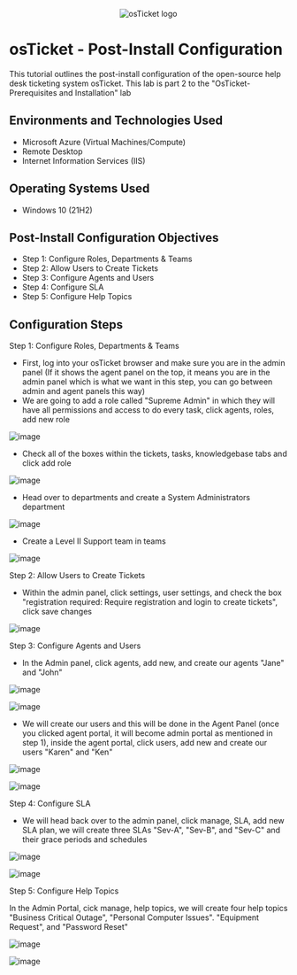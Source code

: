 <p align="center">
<img src="https://i.imgur.com/Clzj7Xs.png" alt="osTicket logo"/>
</p>

<h1>osTicket - Post-Install Configuration</h1>
This tutorial outlines the post-install configuration of the open-source help desk ticketing system osTicket. This lab is part 2 to the "OsTicket-Prerequisites and Installation" lab<br />


<h2>Environments and Technologies Used</h2>

- Microsoft Azure (Virtual Machines/Compute)
- Remote Desktop
- Internet Information Services (IIS)

<h2>Operating Systems Used </h2>

- Windows 10</b> (21H2)

<h2>Post-Install Configuration Objectives</h2>

- Step 1: Configure Roles, Departments & Teams
- Step 2: Allow Users to Create Tickets
- Step 3: Configure Agents and Users
- Step 4: Configure SLA
- Step 5: Configure Help Topics

<h2>Configuration Steps</h2>

Step 1: Configure Roles, Departments & Teams

- First, log into your osTicket browser and make sure you are in the admin panel (If it shows the agent panel on the top, it means you are in the admin panel which is what we want in this step, you can go between admin and agent panels this way)
- We are going to add a role called "Supreme Admin" in which they will have all permissions and access to do every task, click agents, roles, add new role
  
![image](https://github.com/thechristinaq/Post-Install-Configuration-/assets/165831241/3b68903b-bb13-41bd-b630-9a4babf17225)

- Check all of the boxes within the tickets, tasks, knowledgebase tabs and click add role 

![image](https://github.com/thechristinaq/Post-Install-Configuration-/assets/165831241/5c9a12e9-0963-42a3-9368-317ec9c31edb)

- Head over to departments and create a System Administrators department 

![image](https://github.com/thechristinaq/Post-Install-Configuration-/assets/165831241/4dff0106-b786-4a15-83b7-e8fddd6f2cc1)

- Create a Level II Support team in teams

![image](https://github.com/thechristinaq/Post-Install-Configuration-/assets/165831241/f5fe30ba-d00f-4895-add2-0e8afc90cecf)


Step 2: Allow Users to Create Tickets 

- Within the admin panel, click settings, user settings, and check the box "registration required: Require registration and login to create tickets", click save changes

![image](https://github.com/thechristinaq/Post-Install-Configuration-/assets/165831241/85760d15-19a5-4fe5-9cde-2be85a9f65d9)


Step 3: Configure Agents and Users
- In the Admin panel, click agents, add new, and create our agents "Jane" and "John"

![image](https://github.com/thechristinaq/Post-Install-Configuration-/assets/165831241/9694589d-ea30-4a14-add8-e52486d99414)

![image](https://github.com/thechristinaq/Post-Install-Configuration-/assets/165831241/c7ea92f6-2066-489c-a4ab-54dea8677188)

- We will create our users and this will be done in the Agent Panel (once you clicked agent portal, it will become admin portal as mentioned in step 1), inside the agent portal, click users, add new and create our users "Karen" and "Ken" 

![image](https://github.com/thechristinaq/Post-Install-Configuration-/assets/165831241/2b86ae60-eae5-4ba2-8c5c-d9af2010afd9)

![image](https://github.com/thechristinaq/Post-Install-Configuration-/assets/165831241/b16fc1e1-96d8-459f-a488-6476dfc8846e)


Step 4: Configure SLA
- We will head back over to the admin panel, click manage, SLA, add new SLA plan, we will create three SLAs "Sev-A", "Sev-B", and "Sev-C" and their grace periods and schedules

![image](https://github.com/thechristinaq/Post-Install-Configuration-/assets/165831241/b95941c6-f3f7-4d21-8e01-4ed99d7db6f0)

![image](https://github.com/thechristinaq/Post-Install-Configuration-/assets/165831241/8646d1de-d2bb-4b6d-958c-63a2ca1e9ed7)


Step 5: Configure Help Topics

In the Admin Portal, cick manage, help topics, we will create four help topics "Business Critical Outage", "Personal Computer Issues". "Equipment Request", and "Password Reset"

![image](https://github.com/thechristinaq/Post-Install-Configuration-/assets/165831241/92591dff-d460-493a-aab1-38eed75c47ee)

![image](https://github.com/thechristinaq/Post-Install-Configuration-/assets/165831241/2fc347ad-da17-4f4b-b517-5c6caa136dac)






  
